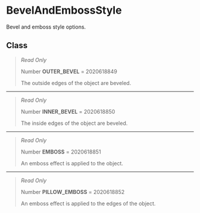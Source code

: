 # BevelAndEmbossStyle
Bevel and emboss style options.

## Class
> *Read Only* 
> 
> Number **OUTER_BEVEL** = 2020618849
> 
> The outside edges of the object are beveled.
*** 
> *Read Only* 
> 
> Number **INNER_BEVEL** = 2020618850
> 
> The inside edges of the object are beveled.
*** 
> *Read Only* 
> 
> Number **EMBOSS** = 2020618851
> 
> An emboss effect is applied to the object.
*** 
> *Read Only* 
> 
> Number **PILLOW_EMBOSS** = 2020618852
> 
> An emboss effect is applied to the edges of the object.

